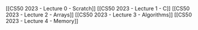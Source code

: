 [[CS50 2023 - Lecture 0 - Scratch]]
[[CS50 2023 - Lecture 1 - C]]
[[CS50 2023 - Lecture 2 - Arrays]]
[[CS50 2023 - Lecture 3 - Algorithms]]
[[CS50 2023 - Lecture 4 - Memory]]